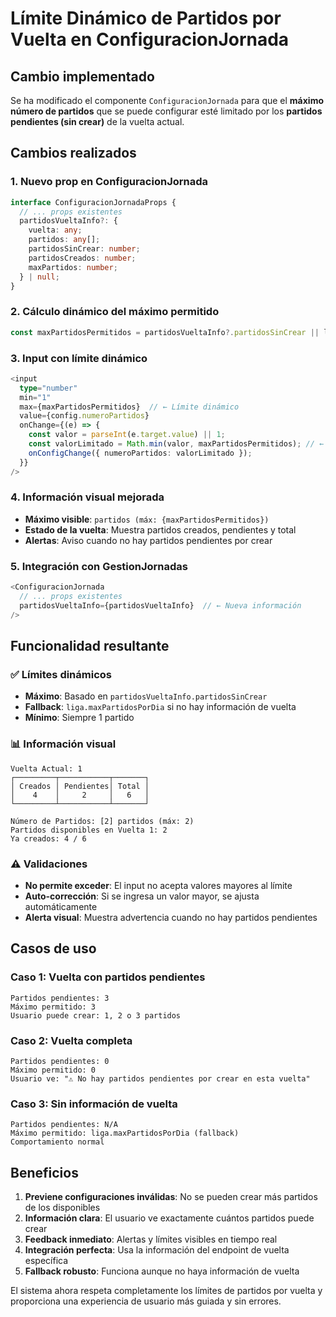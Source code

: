 # Límite Dinámico de Partidos por Vuelta en ConfiguracionJornada

## Cambio implementado

Se ha modificado el componente `ConfiguracionJornada` para que el **máximo número de partidos** que se puede configurar esté limitado por los **partidos pendientes (sin crear)** de la vuelta actual.

## Cambios realizados

### 1. **Nuevo prop en ConfiguracionJornada**
```typescript
interface ConfiguracionJornadaProps {
  // ... props existentes
  partidosVueltaInfo?: {
    vuelta: any;
    partidos: any[];
    partidosSinCrear: number;
    partidosCreados: number;
    maxPartidos: number;
  } | null;
}
```

### 2. **Cálculo dinámico del máximo permitido**
```typescript
const maxPartidosPermitidos = partidosVueltaInfo?.partidosSinCrear || liga.maxPartidosPorDia || 10;
```

### 3. **Input con límite dinámico**
```typescript
<input
  type="number"
  min="1"
  max={maxPartidosPermitidos}  // ← Límite dinámico
  value={config.numeroPartidos}
  onChange={(e) => {
    const valor = parseInt(e.target.value) || 1;
    const valorLimitado = Math.min(valor, maxPartidosPermitidos); // ← Validación
    onConfigChange({ numeroPartidos: valorLimitado });
  }}
/>
```

### 4. **Información visual mejorada**
- **Máximo visible**: `partidos (máx: {maxPartidosPermitidos})`
- **Estado de la vuelta**: Muestra partidos creados, pendientes y total
- **Alertas**: Aviso cuando no hay partidos pendientes por crear

### 5. **Integración con GestionJornadas**
```typescript
<ConfiguracionJornada 
  // ... props existentes
  partidosVueltaInfo={partidosVueltaInfo}  // ← Nueva información
/>
```

## Funcionalidad resultante

### ✅ **Límites dinámicos**
- **Máximo**: Basado en `partidosVueltaInfo.partidosSinCrear`
- **Fallback**: `liga.maxPartidosPorDia` si no hay información de vuelta
- **Mínimo**: Siempre 1 partido

### 📊 **Información visual**
```
Vuelta Actual: 1
┌─────────┬───────────┬───────┐
│ Creados │ Pendientes│ Total │
│    4    │     2     │   6   │
└─────────┴───────────┴───────┘

Número de Partidos: [2] partidos (máx: 2)
Partidos disponibles en Vuelta 1: 2
Ya creados: 4 / 6
```

### ⚠️ **Validaciones**
- **No permite exceder**: El input no acepta valores mayores al límite
- **Auto-corrección**: Si se ingresa un valor mayor, se ajusta automáticamente
- **Alerta visual**: Muestra advertencia cuando no hay partidos pendientes

## Casos de uso

### **Caso 1: Vuelta con partidos pendientes**
```
Partidos pendientes: 3
Máximo permitido: 3
Usuario puede crear: 1, 2 o 3 partidos
```

### **Caso 2: Vuelta completa**
```
Partidos pendientes: 0
Máximo permitido: 0
Usuario ve: "⚠️ No hay partidos pendientes por crear en esta vuelta"
```

### **Caso 3: Sin información de vuelta**
```
Partidos pendientes: N/A
Máximo permitido: liga.maxPartidosPorDia (fallback)
Comportamiento normal
```

## Beneficios

1. **Previene configuraciones inválidas**: No se pueden crear más partidos de los disponibles
2. **Información clara**: El usuario ve exactamente cuántos partidos puede crear
3. **Feedback inmediato**: Alertas y límites visibles en tiempo real
4. **Integración perfecta**: Usa la información del endpoint de vuelta específica
5. **Fallback robusto**: Funciona aunque no haya información de vuelta

El sistema ahora respeta completamente los límites de partidos por vuelta y proporciona una experiencia de usuario más guiada y sin errores.
